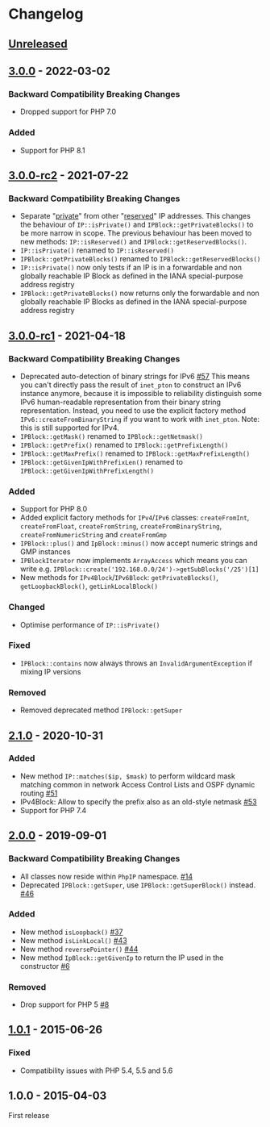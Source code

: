 # Changelog

## [Unreleased]

## [3.0.0] - 2022-03-02

### Backward Compatibility Breaking Changes

- Dropped support for PHP 7.0

### Added

- Support for PHP 8.1


## [3.0.0-rc2] - 2021-07-22

### Backward Compatibility Breaking Changes

- Separate "[private](https://en.wikipedia.org/wiki/Private_network)" from other "[reserved](https://en.wikipedia.org/wiki/Reserved_IP_addresses)" IP addresses.
This changes the behaviour of `IP::isPrivate()` and `IPBlock::getPrivateBlocks()` to be more narrow in scope.
The previous behaviour has been moved to new methods: `IP::isReserved()` and `IPBlock::getReservedBlocks()`.
- `IP::isPrivate()` renamed to `IP::isReserved()`
- `IPBlock::getPrivateBlocks()` renamed to `IPBlock::getReservedBlocks()`
- `IP::isPrivate()` now only tests if an IP is in a forwardable and non globally reachable IP Block as defined in the IANA special-purpose address registry
- `IPBlock::getPrivateBlocks()` now returns only the forwardable and non globally reachable IP Blocks as defined in the IANA special-purpose address registry


## [3.0.0-rc1] - 2021-04-18

### Backward Compatibility Breaking Changes

- Deprecated auto-detection of binary strings for IPv6 [#57](https://github.com/rlanvin/php-ip/pull/57)
This means you can't directly pass the result of `inet_pton` to construct an IPv6 instance anymore, because it is
impossible to reliability distinguish some IPv6 human-readable representation from their binary string representation.
Instead, you need to use the explicit factory method `IPv6::createFromBinaryString` if you want to work with `inet_pton`.
Note: this is still supported for IPv4.
- `IPBlock::getMask()` renamed to `IPBlock::getNetmask()`
- `IPBlock::getPrefix()` renamed to `IPBlock::getPrefixLength()`
- `IPBlock::getMaxPrefix()` renamed to `IPBlock::getMaxPrefixLength()`
- `IPBlock::getGivenIpWithPrefixLen()` renamed to `IPBlock::getGivenIpWithPrefixLength()`

### Added

- Support for PHP 8.0
- Added explicit factory methods for `IPv4`/`IPv6` classes:
`createFromInt`, `createFromFloat`, `createFromString`, `createFromBinaryString`, `createFromNumericString` and `createFromGmp`
- `IPBlock::plus()` and `IpBlock::minus()` now accept numeric strings and GMP instances
- `IPBlockIterator` now implements `ArrayAccess` which means you can write e.g. `IPBlock::create('192.168.0.0/24')->getSubBlocks('/25')[1]`
- New methods for `IPv4Block`/`IPv6Block`: `getPrivateBlocks()`, `getLoopbackBlock()`, `getLinkLocalBlock()`

### Changed

- Optimise performance of `IP::isPrivate()`

### Fixed

- `IPBlock::contains` now always throws an `InvalidArgumentException` if mixing IP versions

### Removed

- Removed deprecated method `IPBlock::getSuper`

## [2.1.0] - 2020-10-31

### Added

- New method `IP::matches($ip, $mask)` to perform wildcard mask matching common in network Access Control Lists and OSPF dynamic routing [#51](https://github.com/rlanvin/php-ip/pull/51)
- IPv4Block: Allow to specify the prefix also as an old-style netmask [#53](https://github.com/rlanvin/php-ip/pull/53)
- Support for PHP 7.4

## [2.0.0] - 2019-09-01

### Backward Compatibility Breaking Changes

- All classes now reside within `PhpIP` namespace. [#14](https://github.com/rlanvin/php-ip/pull/14)
- Deprecated `IPBlock::getSuper`, use `IPBlock::getSuperBlock()` instead. [#46](https://github.com/rlanvin/php-ip/pull/46)

### Added

- New method `isLoopback()` [#37](https://github.com/rlanvin/php-ip/pull/37)
- New method `isLinkLocal()` [#43](https://github.com/rlanvin/php-ip/pull/43)
- New method `reversePointer()` [#44](https://github.com/rlanvin/php-ip/pull/44)
- New method `IpBlock::getGivenIp` to return the IP used in the constructor [#6](https://github.com/rlanvin/php-ip/pull/6)

### Removed

- Drop support for PHP 5 [#8](https://github.com/rlanvin/php-ip/issues/8)

## [1.0.1] - 2015-06-26

### Fixed

- Compatibility issues with PHP 5.4, 5.5 and 5.6

## 1.0.0 - 2015-04-03

First release

[Unreleased]: https://github.com/rlanvin/php-ip/compare/v3.0.0...HEAD
[3.0.0]: https://github.com/rlanvin/php-ip/compare/v3.0.0-rc2...v3.0.0
[3.0.0-rc2]: https://github.com/rlanvin/php-ip/compare/v3.0.0-rc1...v3.0.0-rc2
[3.0.0-rc1]: https://github.com/rlanvin/php-ip/compare/v2.1.0...v3.0.0-rc1
[2.1.0]: https://github.com/rlanvin/php-ip/compare/v2.0.0...v2.1.0
[2.0.0]: https://github.com/rlanvin/php-ip/compare/v1.0.1...v2.0.0
[1.0.1]: https://github.com/rlanvin/php-ip/compare/v1.0.0...v1.0.1

